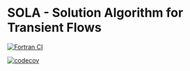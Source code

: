 # SOLA - Solution Algorithm for Transient Flows

[![Fortran CI](https://github.com/motezuki/SOLA/actions/workflows/build.yaml/badge.svg)](https://github.com/motezuki/SOLA/actions/workflows/build.yaml)

[![codecov](https://codecov.io/github/motezuki/SOLA/graph/badge.svg?token=QHTLERHV5I)](https://codecov.io/github/motezuki/SOLA)
